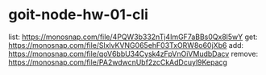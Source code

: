 # goit-node-hw-01-cli

list:
https://monosnap.com/file/4PQW3b332nTj4ImGF7aBBs0Qx8l5wY
get:
https://monosnap.com/file/SlxlvKVNG065ehF03TxORW8o60jXb6
add:
https://monosnap.com/file/qoV6bbU34Cysk4zFpVnOiVMudbDacv
remove:
https://monosnap.com/file/PA2wdwcnUbf2zcCkAdDcuyl9Kepacg
